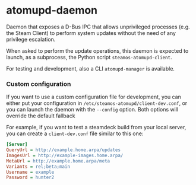 # atomupd-daemon

Daemon that exposes a D-Bus IPC that allows unprivileged processes (e.g. the Steam Client)
to perform system updates without the need of any privilege escalation.

When asked to perform the update operations, this daemon is expected to launch, as a subprocess, the Python
script `steamos-atomupd-client`.

For testing and development, also a CLI `atomupd-manager` is available.

### Custom configuration

If you want to use a custom configuration file for development, you can either put your
configuration in `/etc/steamos-atomupd/client-dev.conf`, or you can launch the daemon
with the `--config` option. Both options will override the default fallback

For example, if you want to test a steamdeck build from your local server, you can
create a `client-dev.conf` file similar to this one:
```ini
[Server]
QueryUrl = http://example.home.arpa/updates
ImagesUrl = http://example-images.home.arpa/
MetaUrl = http://example.home.arpa/meta
Variants = rel;beta;main
Username = example
Password = hunter2
```
